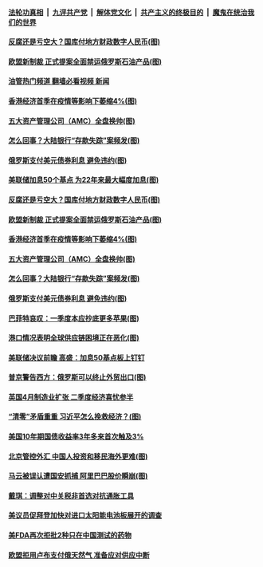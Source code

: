 ####  [法轮功真相](../../../../basic/blob/master/README.md?t=05050832) &nbsp;|&nbsp; [九评共产党](../../../../9ping.md/blob/master/README.md?t=05050832) &nbsp;|&nbsp; [解体党文化](../../../../jtdwh.md/blob/master/README.md?t=05050832)  &nbsp;|&nbsp; [共产主义的终极目的](../../../../gczydzjmd.md/blob/master/README.md?t=05050832) &nbsp;|&nbsp; [魔鬼在统治我们的世界](../../../../mgztzwmdsj.md/blob/master/README.md?t=05050832) 

#### [反腐还是亏空大？国库付地方财政数字人民币(图)](../pages/p5/1005473.md?t=05050832) 

#### [欧盟新制裁 正式提案全面禁运俄罗斯石油产品(图)](../pages/p5/1005465.md?t=05050832) 

#### [油管热门频道 翻墙必看视频 新闻](http://45.76.130.85:81/youtube.html?05050832)

#### [香港经济首季在疫情等影响下萎缩4%(图)](../pages/p5/1005455.md?t=05050832) 

#### [五大资产管理公司（AMC）全盘换帅(图)](../pages/p5/1005326.md?t=05050832) 

#### [怎么回事？大陆银行“存款失踪”案频发(图)](../pages/p5/1005321.md?t=05050832) 

#### [俄罗斯支付美元债券利息 避免违约(图)](../pages/p5/1005421.md?t=05050832) 

#### [美联储加息50个基点 为22年来最大幅度加息(图)](../pages/p5/1005492.md?t=05050832) 

#### [反腐还是亏空大？国库付地方财政数字人民币(图)](../pages/p5/1005473.md?t=05050832) 

#### [欧盟新制裁 正式提案全面禁运俄罗斯石油产品(图)](../pages/p5/1005465.md?t=05050832) 

#### [香港经济首季在疫情等影响下萎缩4%(图)](../pages/p5/1005455.md?t=05050832) 

#### [五大资产管理公司（AMC）全盘换帅(图)](../pages/p5/1005326.md?t=05050832) 

#### [怎么回事？大陆银行“存款失踪”案频发(图)](../pages/p5/1005321.md?t=05050832) 

#### [俄罗斯支付美元债券利息 避免违约(图)](../pages/p5/1005421.md?t=05050832) 

#### [巴菲特哀叹：一季度本应抄底更多苹果(图)](../pages/p5/1005317.md?t=05050832) 

#### [港口情况表明全球供应链困境正在恶化(图)](../pages/p5/1005393.md?t=05050832) 

#### [美联储决议前瞻 高盛：加息50基点板上钉钉](../pages/p5/1005390.md?t=05050832) 

#### [普京警告西方：俄罗斯可以终止外贸出口(图)](../pages/p5/1005386.md?t=05050832) 

#### [英国4月制造业扩张 二季度经济喜忧参半](../pages/p5/1005384.md?t=05050832) 

#### [“清零”矛盾重重 习近平怎么挽救经济？(图)](../pages/p5/1005379.md?t=05050832) 

#### [美国10年期国债收益率3年多来首次触及3%](../pages/p5/1005374.md?t=05050832) 

#### [北京管控外汇 中国人投资和移民海外更难(图)](../pages/p5/1005372.md?t=05050832) 

#### [马云被误认遭国安抓捕 阿里巴巴股价瞬崩(图)](../pages/p5/1005370.md?t=05050832) 

#### [戴琪：调整对中关税非首选对抗通胀工具](../pages/p5/1005366.md?t=05050832) 

#### [美议员促拜登加快对进口太阳能电池板展开的调查](../pages/p5/1005356.md?t=05050832) 

#### [美FDA再次拒批2种只在中国测试的药物](../pages/p5/1005335.md?t=05050832) 

#### [欧盟拒用卢布支付俄天然气 准备应对供应中断](../pages/p5/1005333.md?t=05050832) 

<img src='http://gfw-breaker.win/goodnews/indexes/p5.md' width='0px' height='0px'/>
